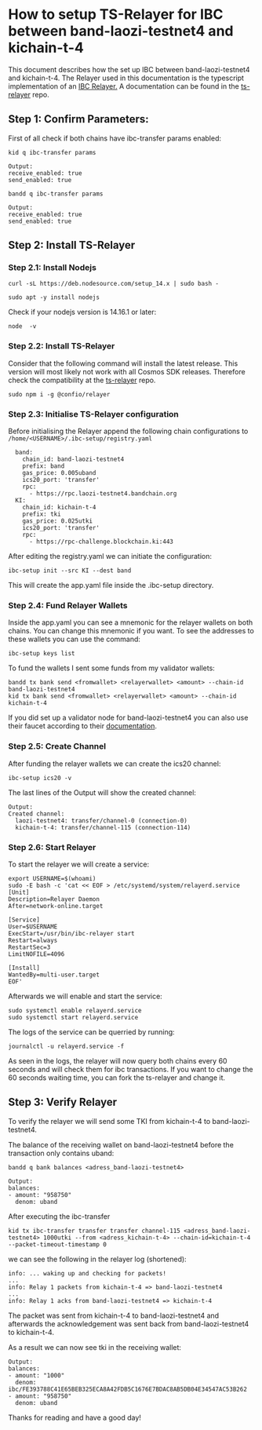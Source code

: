 # How to setup TS-Relayer for IBC between band-laozi-testnet4 and kichain-t-4

This document describes how the set up IBC between band-laozi-testnet4 and kichain-t-4. The Relayer used in this documentation is the typescript implementation of an [IBC Relayer.](https://docs.cosmos.network/master/ibc/relayer.html#)
A documentation can be found in the [ts-relayer](https://github.com/confio/ts-relayer) repo.

## Step 1: Confirm Parameters:

First of all check if both chains have ibc-transfer params enabled:

```bash=
kid q ibc-transfer params
```
```
Output:
receive_enabled: true
send_enabled: true
```

```bash=
bandd q ibc-transfer params
```
```
Output:
receive_enabled: true
send_enabled: true
```

## Step 2: Install TS-Relayer

### Step 2.1: Install Nodejs

```bash=
curl -sL https://deb.nodesource.com/setup_14.x | sudo bash -

sudo apt -y install nodejs
```

Check if your nodejs version is 14.16.1 or later:

```bash=
node  -v
```

### Step 2.2: Install TS-Relayer

Consider that the following command will install the latest release. This version will most likely not work with all Cosmos SDK releases. Therefore check the compatibility at the [ts-relayer](https://github.com/confio/ts-relayer) repo.

```bash=
sudo npm i -g @confio/relayer
```

### Step 2.3: Initialise TS-Relayer configuration

Before initialising the Relayer append the following chain configurations to ```/home/<USERNAME>/.ibc-setup/registry.yaml ```

```bash=
  band:
    chain_id: band-laozi-testnet4
    prefix: band
    gas_price: 0.005uband
    ics20_port: 'transfer'
    rpc:
      - https://rpc.laozi-testnet4.bandchain.org
  KI:
    chain_id: kichain-t-4
    prefix: tki
    gas_price: 0.025utki
    ics20_port: 'transfer'
    rpc:
      - https://rpc-challenge.blockchain.ki:443
```

After editing the registry.yaml we can initiate the configuration:

```bash=
ibc-setup init --src KI --dest band
```
This will create the app.yaml file inside the .ibc-setup directory.

### Step 2.4: Fund Relayer Wallets

Inside the app.yaml you can see a mnemonic for the relayer wallets on both chains. You can change this mnemonic if you want.
To see the addresses to these wallets you can use the command:

```bash=
ibc-setup keys list
```
To fund the wallets I sent some funds from my validator wallets:

```bash=
bandd tx bank send <fromwallet> <relayerwallet> <amount> --chain-id band-laozi-testnet4
kid tx bank send <fromwallet> <relayerwallet> <amount> --chain-id kichain-t-4
```
If you did set up a validator node for band-laozi-testnet4 you can also use their faucet according to their [documentation](https://github.com/bandprotocol/launch/blob/master/band-laozi-testnet4/README.md).


### Step 2.5: Create Channel

After funding the relayer wallets we can create the ics20 channel:

```bash=
ibc-setup ics20 -v
```
The last lines of the Output will show the created channel:

```bash=
Output:
Created channel:
  laozi-testnet4: transfer/channel-0 (connection-0)
  kichain-t-4: transfer/channel-115 (connection-114)
```
### Step 2.6: Start Relayer

To start the relayer we will create a service:

```bash=
export USERNAME=$(whoami)
sudo -E bash -c 'cat << EOF > /etc/systemd/system/relayerd.service
[Unit]
Description=Relayer Daemon
After=network-online.target

[Service]
User=$USERNAME
ExecStart=/usr/bin/ibc-relayer start
Restart=always
RestartSec=3
LimitNOFILE=4096

[Install]
WantedBy=multi-user.target
EOF'
```

Afterwards we will enable and start the service:
```bash=
sudo systemctl enable relayerd.service
sudo systemctl start relayerd.service
```

The logs of the service can be querried by running:

```bash=
journalctl -u relayerd.service -f
```

As seen in the logs, the relayer will now query both chains every 60 seconds and will check them for ibc transactions. If you want to change the 60 seconds waiting time, you can fork the ts-relayer and change it.

## Step 3: Verify Relayer

To verify the relayer we will send some TKI from kichain-t-4 to band-laozi-testnet4.

The balance of the receiving wallet on band-laozi-testnet4 before the transaction only contains uband:
```bash=
bandd q bank balances <adress_band-laozi-testnet4>
```
```
Output:
balances:
- amount: "958750"
  denom: uband
```
After executing the ibc-transfer
```bash=
kid tx ibc-transfer transfer transfer channel-115 <adress_band-laozi-testnet4> 1000utki --from <adress_kichain-t-4> --chain-id=kichain-t-4 --packet-timeout-timestamp 0
```
we can see the following in the relayer log (shortened):
```
info: ... waking up and checking for packets!
...
info: Relay 1 packets from kichain-t-4 => band-laozi-testnet4
...
info: Relay 1 acks from band-laozi-testnet4 => kichain-t-4
```
The packet was sent from kichain-t-4 to band-laozi-testnet4 and afterwards the acknowledgement was sent back from band-laozi-testnet4 to kichain-t-4.

As a result we can now see tki in the receiving wallet:

```
Output:
balances:
- amount: "1000"
  denom: ibc/FE393788C41E65BEB325ECA8A42FDB5C1676E7BDAC8AB5DB04E34547AC53B262
- amount: "958750"
  denom: uband
```

Thanks for reading and have a good day!
